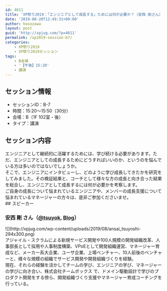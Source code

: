 ```yaml
---
id: 4611
title: 'XP祭り2019：「エンジニアとして成長する」ためには何が必要か？（安西 剛さん）'
date: '2019-08-20T12:49:31+00:00'
author: hosozawa
layout: post
guid: 'http://xpjug.com/?p=4611'
permalink: /xp2019-session-b7/
categories:
    - XP祭り2019
    - XP祭り2019セッション
tags:
    - B会場
    - '【午後】15:20'
    - 講演
---
```


## セッション情報

- セッションID：B-7
- 時間：15:20～15:50（30分）
- 会場：B（1F 102室・後）
- タイプ：講演

## セッション内容

<div>エンジニアとして継続的に活躍するためには、<wbr></wbr>学び続ける必要があります。ただ、<wbr></wbr>エンジニアとしての成長するためにどうすればいいのか、<wbr></wbr>というのを悩んでいる方は多いのではないでしょうか。</div><div>そこで、エンジニアにインタビューし、<wbr></wbr>どのように学び成長してきたかを研究をしてみました。<wbr></wbr>その検証結果と、<wbr></wbr>コーチとして様々な方の成長と向き合った結果を総合し、<wbr></wbr>エンジニアとして成長するには何が必要かを考察します。</div><div>ご自身の成長について悩まれているエンジニアや、<wbr></wbr>メンバーの成長支援について悩まれているマネージャーの方々は、<wbr></wbr>是非ご参加くださいませ。</div>## スピーカー

### 安西 剛 さん（[@tsuyok](https://twitter.com/tsuyok), [Blog](https://www.tsuyok.work/)）

<div class="profile">![](http://xpjug.com/wp-content/uploads/2019/08/ansai_tsuyoshi-294x300.png)

<div>アジャイル・<wbr></wbr>スクラムによる新規サービス開発や100人規模の開発組織改革、<wbr></wbr>人事部長として採用や人事制度構築、<wbr></wbr>VPoEとして開発組織運営、マネージャー育成など、<wbr></wbr>メーカー系大企業、ユーザ企業、上場ベンチャー、<wbr></wbr>10人前後のベンチャーと、<wbr></wbr>様々な規模の組織でサービス開発や開発組織づくりを経験。</div><div>現在、それらの経験を活かしてチームの学び、エンジニアの学び、<wbr></wbr>マネージャーの学びに向き合い、株式会社チームボックス で、ドメイン駆動設計で学びのプロダクト開発をする傍ら、<wbr></wbr>開発組織づくり支援やマネージャー育成コーチングを行っている。</div></div>
